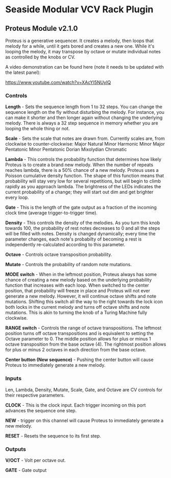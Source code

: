 # Seaside Modular VCV Rack Plugin

## Proteus Module v2.1.0

Proteus is a generative sequencer. It creates a melody, then loops that melody for a while, until it gets bored and creates a new one. While it's looping the melody, it may transpose by octave or mutate individual notes as controlled by the knobs or CV.

A video demonstration can be found here (note it needs to be updated with the latest panel): 

https://www.youtube.com/watch?v=XAcYI5NUyIQ

### Controls

**Length** - Sets the sequence length from 1 to 32 steps. You can change the sequence length on the fly without disturbing the melody. For instance, you can make it shorter and then longer again without changing the underlying melody. There is always a 32 step sequence in memory whether you are looping the whole thing or not. 

**Scale** - Sets the scale that notes are drawn from. Currently scales are, from clockwise to counter-clockwise:
Major
Natural Minor
Harmonic Minor
Major Pentatonic
Minor Pentatonic
Dorian
Mixolydian
Chromatic

**Lambda** - This controls the probability function that determines how likely Proteus is to create a brand new melody. When the number of repeats reaches lambda, there is a 50% chance of a new melody. Proteus uses a Poisson cumulative density function. The shape of this function means that probability will stay very low for several repetitions, but will begin to climb rapidly as you approach lambda. The brightness of the LEDs indicates the current probability of a change; they will start out dim and get brighter every loop. 

**Gate** - This is the length of the gate output as a fraction of the incoming clock time (average trigger-to-trigger time).

**Density** - This controls the density of the melodies. As you turn this knob towards 100, the probability of rest notes decreases to 0 and all the steps will be filled with notes. Density is changed dynamically; every time the parameter changes, each note's probabilty of becoming a rest is independently re-calculated according to this parameter. 

**Octave** - Controls octave transposition probability. 

**Mutate** - Controls the probability of random note mutations. 

**MODE switch** - When in the leftmost position, Proteus always has some chance of creating a new melody based on the underlying probability function that increases with each loop. When switched to the center position, that probability will freeze in place and Proteus will not ever generate a new melody. However, it will continue octave shifts and note mutations. Shifting this switch all the way to the right towards the lock icon both locks in the current melody and turns off octave shifts and note mutations. This is akin to turning the knob of a Turing Machine fully clockwise. 

**RANGE switch** - Controls the range of octave transpositions. The leftmost position turns off octave transpositions and is equivalent to setting the Octave parameter to 0. The middle position allows for plus or minus 1 octave transposition from the base octave (4). The rightmost position allows for plus or minus 2 octaves in each direction from the base octave.

**Center button (New sequence)** - Pushing the center button will cause Proteus to immediately generate a new melody. 

### Inputs

Len, Lambda, Density, Mutate, Scale, Gate, and Octave are CV controls for their respective parameters. 

**CLOCK** - This is the clock input. Each trigger incoming on this port advances the sequence one step. 

**NEW** -  trigger on this channel will cause Proteus to immediately generate a new melody. 

**RESET** - Resets the sequence to its first step. 

### Outputs

**V/OCT** - Volt per octave out. 

**GATE** - Gate output
